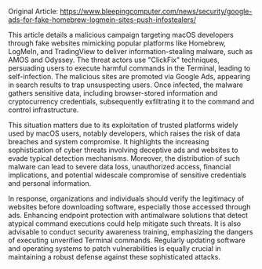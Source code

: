 Original Article: https://www.bleepingcomputer.com/news/security/google-ads-for-fake-homebrew-logmein-sites-push-infostealers/

This article details a malicious campaign targeting macOS developers through fake websites mimicking popular platforms like Homebrew, LogMeIn, and TradingView to deliver information-stealing malware, such as AMOS and Odyssey. The threat actors use "ClickFix" techniques, persuading users to execute harmful commands in the Terminal, leading to self-infection. The malicious sites are promoted via Google Ads, appearing in search results to trap unsuspecting users. Once infected, the malware gathers sensitive data, including browser-stored information and cryptocurrency credentials, subsequently exfiltrating it to the command and control infrastructure.

This situation matters due to its exploitation of trusted platforms widely used by macOS users, notably developers, which raises the risk of data breaches and system compromise. It highlights the increasing sophistication of cyber threats involving deceptive ads and websites to evade typical detection mechanisms. Moreover, the distribution of such malware can lead to severe data loss, unauthorized access, financial implications, and potential widescale compromise of sensitive credentials and personal information.

In response, organizations and individuals should verify the legitimacy of websites before downloading software, especially those accessed through ads. Enhancing endpoint protection with antimalware solutions that detect atypical command executions could help mitigate such threats. It is also advisable to conduct security awareness training, emphasizing the dangers of executing unverified Terminal commands. Regularly updating software and operating systems to patch vulnerabilities is equally crucial in maintaining a robust defense against these sophisticated attacks.